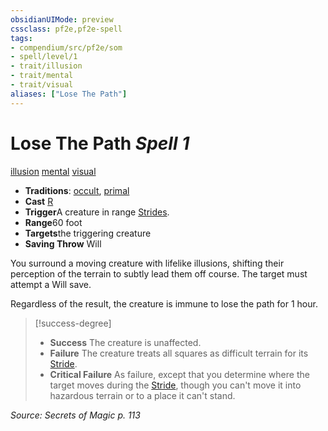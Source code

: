 ```yaml
---
obsidianUIMode: preview
cssclass: pf2e,pf2e-spell
tags:
- compendium/src/pf2e/som
- spell/level/1
- trait/illusion
- trait/mental
- trait/visual
aliases: ["Lose The Path"]
---
```

# Lose The Path *Spell 1*   
[illusion](/rules/traits/illusion.md)  [mental](/rules/traits/mental.md)  [visual](/rules/traits/visual.md)  

- **Traditions**: [occult](/rules/traits/occult.md), [primal](/rules/traits/primal.md)
- **Cast** [R](/rules/core-rulebook/chapter-9-playing-the-game.md#Actions "Reaction") 
- **Trigger**A creature in range [Strides](/rules/actions/stride.md).
- **Range**60 foot
- **Targets**the triggering creature
- **Saving Throw** Will

You surround a moving creature with lifelike illusions, shifting their perception of the terrain to subtly lead them off course. The target must attempt a Will save.

Regardless of the result, the creature is immune to lose the path for 1 hour.

> [!success-degree] 
> - **Success** The creature is unaffected.
> - **Failure** The creature treats all squares as difficult terrain for its [Stride](/rules/actions/stride.md).
> - **Critical Failure** As failure, except that you determine where the target moves during the [Stride](/rules/actions/stride.md), though you can't move it into hazardous terrain or to a place it can't stand.

*Source: Secrets of Magic p. 113*